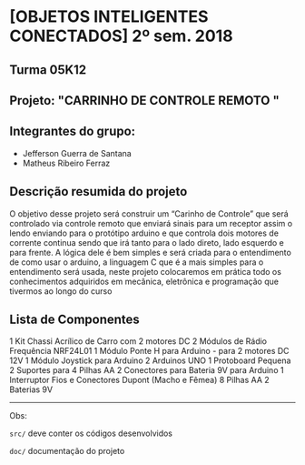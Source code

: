 # [OBJETOS INTELIGENTES CONECTADOS] 2º sem. 2018

## Turma 05K12
## Projeto: "CARRINHO DE CONTROLE REMOTO "
## Integrantes do grupo:

* Jefferson Guerra de Santana 
* Matheus Ribeiro Ferraz

## Descrição resumida do projeto

O objetivo desse projeto será construir um “Carinho de Controle” que será controlado via controle remoto que enviará sinais para um receptor assim o lendo enviando para o protótipo arduino e que controla dois motores de corrente continua sendo que irá tanto para o lado direto, lado esquerdo e para frente. A lógica dele é bem simples e será criada para o entendimento de como usar o arduino, a linguagem C que é a mais simples para o entendimento será usada, neste projeto colocaremos em prática todo os conhecimentos adquiridos em mecânica, eletrônica e programação que tivermos ao longo do curso 

## Lista de Componentes 

1 Kit Chassi Acrílico de Carro com 2 motores DC 
2 Módulos de Rádio Frequência NRF24L01 
1 Módulo Ponte H para Arduino - para 2 motores DC 12V
1 Módulo Joystick para Arduino
2 Arduinos UNO
1 Protoboard Pequena
2 Suportes para 4 Pilhas AA
2 Conectores para Bateria 9V para Arduino
1 Interruptor
Fios e Conectores Dupont (Macho e Fêmea)
8 Pilhas AA
2 Baterias 9V

_______________________________________
Obs:

`src/` deve conter os códigos desenvolvidos

`doc/` documentação do projeto
